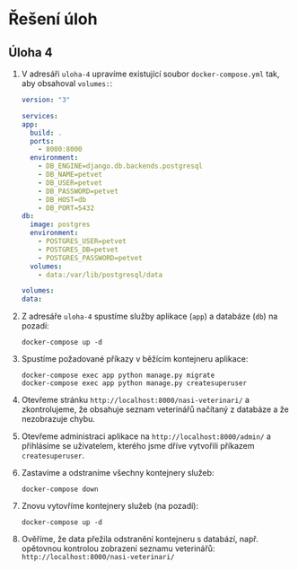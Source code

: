 # Řešení úloh

## Úloha 4

1. V adresáři `uloha-4` upravíme existující soubor `docker-compose.yml` tak, aby obsahoval `volumes:`:

   ```yml
   version: "3"

   services:
   app:
     build: .
     ports:
       - 8000:8000
     environment:
       - DB_ENGINE=django.db.backends.postgresql
       - DB_NAME=petvet
       - DB_USER=petvet
       - DB_PASSWORD=petvet
       - DB_HOST=db
       - DB_PORT=5432
   db:
     image: postgres
     environment:
       - POSTGRES_USER=petvet
       - POSTGRES_DB=petvet
       - POSTGRES_PASSWORD=petvet
     volumes:
       - data:/var/lib/postgresql/data

   volumes:
   data:
   ```

2. Z adresáře `uloha-4` spustíme služby aplikace (`app`) a databáze (`db`) na pozadí:

   ```
   docker-compose up -d
   ```

3. Spustíme požadované příkazy v běžícím kontejneru aplikace:

   ```
   docker-compose exec app python manage.py migrate
   docker-compose exec app python manage.py createsuperuser
   ```

4. Otevřeme stránku `http://localhost:8000/nasi-veterinari/` a zkontrolujeme, že obsahuje seznam veterinářů načítaný z databáze a že nezobrazuje chybu.

5. Otevřeme administraci aplikace na `http://localhost:8000/admin/` a přihlásíme se uživatelem, kterého jsme dříve vytvořili příkazem `createsuperuser`.

6. Zastavíme a odstraníme všechny kontejnery služeb:

   ```
   docker-compose down
   ```

7. Znovu vytovříme kontejnery služeb (na pozadí):

   ```
   docker-compose up -d
   ```

8. Ověříme, že data přežila odstranění kontejneru s databází, např. opětovnou kontrolou zobrazení seznamu veterinářů: `http://localhost:8000/nasi-veterinari/`
